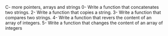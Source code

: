 C- more pointers, arrays and strings
0- Write a function that concatenates two strings.
2- Write a function that copies a string.
3- Write a function that compares two strings.
4- Write a function that revers the content of an array of integers.
5- Write a function that changes the content of an array of integers
